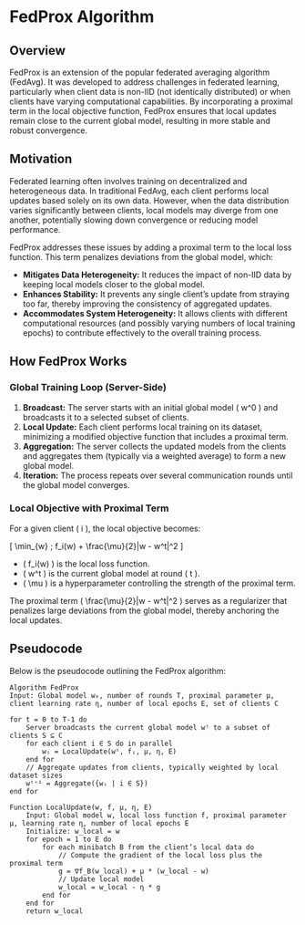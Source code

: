 # FedProx Algorithm

## Overview

FedProx is an extension of the popular federated averaging algorithm (FedAvg). It was developed to address challenges in federated learning, particularly when client data is non-IID (not identically distributed) or when clients have varying computational capabilities. By incorporating a proximal term in the local objective function, FedProx ensures that local updates remain close to the current global model, resulting in more stable and robust convergence.

## Motivation

Federated learning often involves training on decentralized and heterogeneous data. In traditional FedAvg, each client performs local updates based solely on its own data. However, when the data distribution varies significantly between clients, local models may diverge from one another, potentially slowing down convergence or reducing model performance.

FedProx addresses these issues by adding a proximal term to the local loss function. This term penalizes deviations from the global model, which:

- **Mitigates Data Heterogeneity:** It reduces the impact of non-IID data by keeping local models closer to the global model.
- **Enhances Stability:** It prevents any single client’s update from straying too far, thereby improving the consistency of aggregated updates.
- **Accommodates System Heterogeneity:** It allows clients with different computational resources (and possibly varying numbers of local training epochs) to contribute effectively to the overall training process.

## How FedProx Works

### Global Training Loop (Server-Side)

1. **Broadcast:** The server starts with an initial global model \( w^0 \) and broadcasts it to a selected subset of clients.
2. **Local Update:** Each client performs local training on its dataset, minimizing a modified objective function that includes a proximal term.
3. **Aggregation:** The server collects the updated models from the clients and aggregates them (typically via a weighted average) to form a new global model.
4. **Iteration:** The process repeats over several communication rounds until the global model converges.

### Local Objective with Proximal Term

For a given client \( i \), the local objective becomes:

\[
\min_{w} \; f_i(w) + \frac{\mu}{2}\|w - w^t\|^2
\]

- \( f_i(w) \) is the local loss function.
- \( w^t \) is the current global model at round \( t \).
- \( \mu \) is a hyperparameter controlling the strength of the proximal term.

The proximal term \( \frac{\mu}{2}\|w - w^t\|^2 \) serves as a regularizer that penalizes large deviations from the global model, thereby anchoring the local updates.

## Pseudocode

Below is the pseudocode outlining the FedProx algorithm:

```plaintext
Algorithm FedProx
Input: Global model w₀, number of rounds T, proximal parameter μ, client learning rate η, number of local epochs E, set of clients C

for t = 0 to T-1 do
    Server broadcasts the current global model wᵗ to a subset of clients S ⊆ C
    for each client i ∈ S do in parallel
        wᵢ = LocalUpdate(wᵗ, fᵢ, μ, η, E)
    end for
    // Aggregate updates from clients, typically weighted by local dataset sizes
    wᵗ⁺¹ = Aggregate({wᵢ | i ∈ S})
end for

Function LocalUpdate(w, f, μ, η, E)
    Input: Global model w, local loss function f, proximal parameter μ, learning rate η, number of local epochs E
    Initialize: w_local = w
    for epoch = 1 to E do
        for each minibatch B from the client’s local data do
            // Compute the gradient of the local loss plus the proximal term
            g = ∇f_B(w_local) + μ * (w_local - w)
            // Update local model
            w_local = w_local - η * g
        end for
    end for
    return w_local
